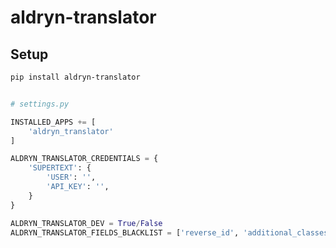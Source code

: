 aldryn-translator
=================

Setup
-----

```bash
pip install aldryn-translator
```


```python

# settings.py

INSTALLED_APPS += [
    'aldryn_translator'
]

ALDRYN_TRANSLATOR_CREDENTIALS = {
    'SUPERTEXT': {
        'USER': '',
        'API_KEY': '',
    }
}

ALDRYN_TRANSLATOR_DEV = True/False
ALDRYN_TRANSLATOR_FIELDS_BLACKLIST = ['reverse_id', 'additional_classes', 'custom_classes', 'width', 'height']
```
